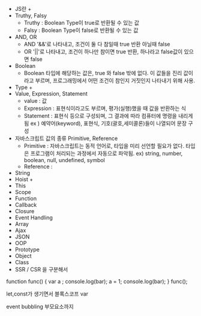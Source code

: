 - JS란
  + 
- Truthy, Falsy
  + Truthy : Boolean Type이 true로 반환될 수 있는 값
  + Falsy : Boolean Type이 false로 반환될 수 있는 값
- AND, OR
  + AND '&&'로 나타내고, 조건이 둘 다 참일때 true 반환 아닐때 false
  + OR '||'로 나타내고, 조건이 하나만 참이면 true 반환, 하나라고 false값이 있으면 false
- Boolean
  + Boolean 타입에 해당하는 값은, true 와 false 밖에 없다. 이 값들을 진리 값이라고 부르며,
  프로그래밍에서 어떤 조건이 참인지 거짓인지 나타내기 위해 사용. 
- Type
  + 
- Value, Expression, Statement
  + value : 값
  + Expression : 표현식이라고도 부르며, 평가(실행)했을 때 값을 반환하는 식
  + Statement : 표현식 등으로 구성되며, 그 결과에 따라 컴퓨터에 명령을 내리게 됨
                ex ) 예약어(keyword), 표현식, 기호(괄호,세미콜론)들이 나열되어 문장 구성
- 자바스크립트 값의 종류 Primitive, Reference
  + Primitive : 자바스크립트는 동적 언어로, 타입을 미리 선언할 필요가 없다. 타입은 프로그램이 처리되는 과정에서 자동으로 파악됨.
  ex) string, number, boolean, null, undefined, symbol 
  + Reference : 
- String
- Hoist
  + 
- This
- Scope
- Function
- Callback
- Closure
- Event Handling
- Array
- Ajax
- JSON
- OOP
- Prototype
- Object
- Class
- SSR / CSR 을 구분해서 




function func() {
  var a ;
  console.log(bar); 
  a = 1;
  console.log(bar);
}
func();

let,const가 생기면서 블록스코프
var 


event bubbling 부모요소까지 